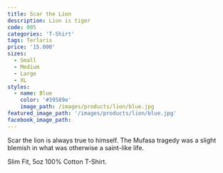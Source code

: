 ```yaml
---
title: Scar the Lion
description: Lion is tiger
code: 005
categories: 'T-Shirt'
tags: Terlaris
price: '15.000'
sizes:
  - Small
  - Medium
  - Large
  - XL
styles:
  - name: Blue
    color: '#39589e'
    image_path: /images/products/lion/blue.jpg
featured_image_path: '/images/products/lion/blue.jpg'
facebook_image_path:
---
```


Scar the lion is always true to himself. The Mufasa tragedy was a slight blemish in what was otherwise a saint-like life.

Slim Fit, 5oz 100% Cotton T-Shirt.
